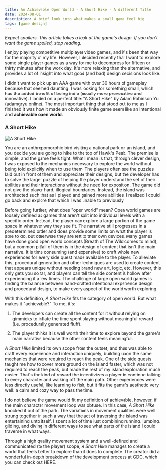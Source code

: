 ```yaml
---
title: An Achievable Open World - A Short Hike - A different Title
date: 2024-08-01
description: A brief look into what makes a small game feel big
tags: [game design]
---
```


_Expect spoilers. This article takes a look at the game's design. If you don't want the game spoiled, stop reading._

 I enjoy playing competitive multiplayer video games, and it's been that way for the majority of my life. However, I decided recently that I want to explore some single player games as a way for me to decompress for fifteen or thirty minutes after the work day. It's more relaxing than the alternative, and provides a lot of insight into what good (and bad) design decisions look like.

 I didn't want to pick up an AAA game with over 30 hours of gameplay because that seemed daunting. I was looking for something small, which has the added benefit of being indie (usually more provocative and innovative). I landed on a perfect title: "A Short Hike" by Adam Robinson Yu (adamgryu online). The most important thing that stood out to me as I finished it was how it made an obviously finite game seem like an intentional and **achievable open world**.

### A Short Hike

![A Short Hike](/A_Short_Hike.png)

 You are an anthropomorphic bird visiting a national park on an island, and you decide you are going to hike to the top of Hawk's Peak. The premise is simple, and the game feels tight. What I mean is that, through clever design, I was exposed to the mechanics necessary to explore the world without being told explicitly when to use them. The players often see the puzzles laid out in front of them and appreciate their designs, but the developer has to solve the larger puzzle of helping the player understand the set of their abilities and their interactions without the need for exposition. The game did not give the player hard, illogical boundaries. Instead, the island was architected such that as I played and gained more abilities, I realized I could go back and explore that which I was unable to previously.

 Before going further, what does "open world" mean? Open world games are loosely defined as games that aren't split into individual levels with a specific order. Instead, the player can explore a large portion of the game space in whatever way they see fit. The narrative still progresses in a predetermined order and does provide some limits on what the player is able to do, but otherwise they are left to their own devices. Many games have done good open world concepts (Breath of The Wild comes to mind), but a common pitfall of them is in the design of content that isn't the main narrative. It is time consuming (and expensive) to craft whole new experiences for every side quest made available to the player. To alleviate this, procedural generation and other techniques are used to create content that appears unique without needing brand new art, logic, etc. However, this only gets you so far, and players can tell the side content is hollow after experiencing it a few times. The challenge of large open world games is finding the balance between hand-crafted intentional experience design and procedural design, to make every aspect of the world worth exploring.

 With this definition, _A Short Hike_ fits the category of open world. But what makes it "achievable?" To me, it's:

 1. The developers can create all the content for it without relying on gimmicks to inflate the time spent playing without meaningful reward (i.e. procedurally generated fluff).

 2. The player thinks it is well worth their time to explore beyond the game's main narrative because the other content feels meaningful.


 _A Short Hike_ limited its own scope from the outset, and thus was able to craft every experience and interaction uniquely, building upon the same mechanics that were required to reach the peak. One of the side quests taught me how to cover more ground on the island faster, which was not required to reach the peak, but made the rest of my island exploration much easier. That's the kind of reward the incentivizes a player to continue talking to every character and walking off the main path. Other experiences were less directly useful, like learning to fish, but it fits the game's aesthetic very well: a calm and cozy way to pass the time.

 I do not believe the game would fit my definition of achievable, however, if the main character movement loop was obtuse. In this case, _A Short Hike_ knocked it out of the park. The variations in movement qualities were well strung together in such a way that the act of traversing the island was entertaining unto itself. I spent a lot of time just combining running, jumping, gliding, and diving in different ways to see what parts of the island I could traverse in what ways.

 Through a high quality movement system and a well-defined and communicated (to the player) scope, _A Short Hike_ manages to create a world that feels better to explore than it does to complete. The creator did a wonderful in-depth breakdown of the development process at GDC, which you can check out HERE.
